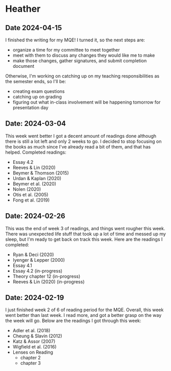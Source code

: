 # Heather

## Date 2024-04-15
I finished the writing for my MQE! I turned it, so the next steps are:
- organize a time for my committee to meet together
- meet with them to discuss any changes they would like me to make
- make those changes, gather signatures, and submit completion document

Otherwise, I'm working on catching up on my teaching responsibilities as the semester ends, so I'll be:
- creating exam questions
- catching up on grading
- figuring out what in-class involvement will be happening tomorrow for presentation day

## Date: 2024-03-04
This week went better I got a decent amount of readings done although there is still a lot left and only 2 weeks to go. I decided to stop focusing on the books as much since I've already read a bit of them, and that has helped. Completed readings:
- Essay 4.2
- Reeves & Lin (2020)
- Beymer & Thomson (2015)
- Urdan & Kaplan (2020)
- Beymer et al. (2020)
- Nolen (2020)
- Otis et al. (2005)
- Fong et al. (2019)

## Date: 2024-02-26
This was the end of week 3 of readings, and things went rougher this week. There was unexpected life stuff that took up a lot of time and messed up my sleep, but I'm ready to get back on track this week. Here are the readings I completed:
- Ryan & Deci (2020)
- Iyenger & Lepper (2000)
- Essay 4.1
- Essay 4.2 (in-progress)
- Theory chapter 12 (in-progress)
- Reeves & Lin (2020) (in-progress)

## Date: 2024-02-19
I just finished week 2 of 6 of reading period for the MQE. Overall, this week went better than last week. I read more, and got a better grasp on the way the week will go. Below are the readings I got through this week:
- Adler et al. (2018)
- Cheung & Slavin (2012)
- Katz & Assor (2007)
- Wigfield et al. (2016)
- Lenses on Reading
    - chapter 2
    - chapter 3

